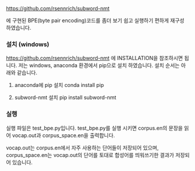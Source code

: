 https://github.com/rsennrich/subword-nmt

에 구현된 BPE(byte pair encoding)코드를 좀더 보기 쉽고 실행하기 편하게 재구성 하였습니다.

### 설치 (windows) 
https://github.com/rsennrich/subword-nmt
에 INSTALLATION을 참조하시면 됩니다. 저는 windows, anaconda 환경에서 pip으로 설치 하였습니다.
설치 순서는 아래와 같습니다.

1. anaconda에 pip 설치
conda install pip

2. subword-nmt 설치
pip install subword-nmt


### 실행 
실행 파일은 test_bpe.py입니다.
test_bpe.py를 실행 시키면 corpus.en의 문장을 읽어 vocap.out과 corpus_space.en을 출력합니다.

vocap.out는 corpus.en에서 자주 사용하는 단어들이 저장되어 있으며, corpus_space.en는 vocap.out의 단어를 토대로 합성어를 띄워쓰기한 결과가 저장되어 있습니다.
